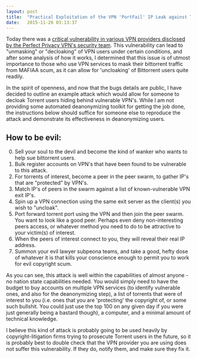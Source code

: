 ```yaml
---
layout: post
title:  "Practical Exploitation of the VPN 'PortFail' IP Leak against Torrent Users."
date:   2015-11-26 03:13:37
---
```


Today there was a [critical vulnerability in various VPN providers disclosed by the Perfect Privacy VPN's security team][advisory-eng]. This vulnerability can lead to "unmasking" or "decloaking" of VPN users under certain conditions, and after some analysis of how it works, I determined that this issue is of utmost importance to those who use VPN services to mask their bittorrent traffic from MAFIAA scum, as it can allow for 'uncloaking' of Bittorrent users quite readily. 

In the spirit of openness, and now that the bugs details are public, I have decided to outline an example attack which would allow for someone to decloak Torrent users hiding behind vulnerable VPN's. While I am not providing some automated deanonymizing toolkit for getting the job done, the instructions below should suffice for someone else to reproduce the attack and demonstrate its effectiveness in deanonymizing users.

## How to be evil:

0. Sell your soul to the devil and become the kind of wanker who wants to help sue bittorrent users.
1. Bulk register accounts on VPN's that have been found to be vulnerable to this attack.
2. For torrents of interest, become a peer in the peer swarm, to gather IP's that are "protected" by VPN's.
3. Match IP's of peers in the swarm against a list of known-vulnerable VPN exit IP's.
4. Spin up a VPN connection using the same exit server as the client(s) you wish to "uncloak".
5. Port forward torrent port using the VPN and then join the peer swarm. You want to look like a good peer. Perhaps even deny non-interesting peers access, or whatever method you need to do to be attractive to your victim(s) of interest.
6. When the peers of interest connect to you, they will reveal their real IP address.
7. Summon your evil lawyer subpeona teams, and take a good, hefty dose of whatever it is that kills your conscience enough to permit you to work for evil copyright scum.

As you can see, this attack is well within the capabilities of almost anyone - no nation state capabilities needed. You would simply need to have the budget to buy accounts on multiple VPN services (to identify vulnerable ones, and also for the deanonymizing step), a list of torrents that were of interest to you (i.e. ones that you are 'protecting' the copyright of, or some such bullshit. You could just use the top 100 on any given day if you were just generally being a bastard though), a computer, and a minimal amount of technical knowledge. 

I believe this kind of attack is probably going to be used heavily by copyright-litigation firms trying to prosecute Torrent users in the future, so it is probably best to double check that the VPN provider you are using does not suffer this vulnerability. If they do, notify them, and make sure they fix it.

[advisory-eng]: https://www.perfect-privacy.com/blog/2015/11/26/ip-leak-vulnerability-affecting-vpn-providers-with-port-forwarding/
